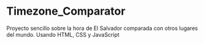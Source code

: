 # Timezone_Comparator
Proyecto sencillo sobre la hora de El Salvador comparada con otros lugares del mundo. Usando HTML, CSS y JavaScript

